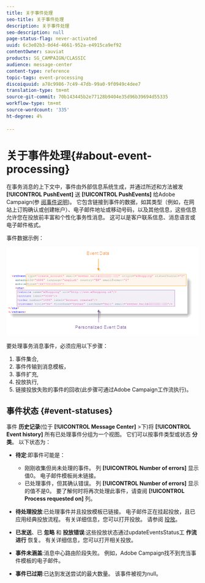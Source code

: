 ```yaml
---
title: 关于事件处理
seo-title: 关于事件处理
description: 关于事件处理
seo-description: null
page-status-flag: never-activated
uuid: 6c3e02b3-0d4d-4661-952a-e4915ca9ef92
contentOwner: sauviat
products: SG_CAMPAIGN/CLASSIC
audience: message-center
content-type: reference
topic-tags: event-processing
discoiquuid: a78c9986-7c49-47db-99a0-9f0949c4dee7
translation-type: tm+mt
source-git-commit: 70b143445b2e77128b9404e35d96b39694d55335
workflow-type: tm+mt
source-wordcount: '335'
ht-degree: 4%

---
```



# 关于事件处理{#about-event-processing}

在事务消息的上下文中，事件由外部信息系统生成，并通过所述和方法被发 **[!UICONTROL PushEvent]** 送 **[!UICONTROL PushEvents]** 给Adobe Campaign(参 [阅事件说明](../../message-center/using/event-description.md))。 它包含链接到事件的数据，如其类型（例如，在网站上订购确认或创建帐户）、电子邮件地址或移动号码，以及其他信息，这些信息允许您在投放前丰富和个性化事务性消息。 这可以是客户联系信息、消息语言或电子邮件格式。

事件数据示例：

![](assets/messagecenter_events_request_001.png)

要处理事务消息事件，必须应用以下步骤：

1. 事件集合,
1. 事件传输到消息模板，
1. 事件扩充,
1. 投放执行,
1. 链接投放失败的事件的回收(此步骤可通过Adobe Campaign工作流执行)。

## 事件状态 {#event-statuses}

事件 **历史记录**(位于 **[!UICONTROL Message Center]** >下)将 **[!UICONTROL Event history]** 所有已处理事件分组为一个视图。 它们可以按事件类型或状态 **分类**。 以下状态为：

* **待定**:即事件可能是：

   * 刚刚收集但尚未处理的事件。 列 **[!UICONTROL Number of errors]** 显示值0。 电子邮件模板尚未链接。
   * 已处理事件，但其确认错误。 列 **[!UICONTROL Number of errors]** 显示的值不是0。 要了解何时将再次处理此事件，请查阅 **[!UICONTROL Process requested on]** 列。

* **待处理投放**:已处理事件并且投放模板已链接。 电子邮件正在挂起投放，且已应用经典投放流程。 有关详细信息，您可以打开投放。 请参阅 [投放](../../delivery/using/about-message-tracking.md)。
* **已发送**、已 **忽略** 和 **投放错误**:这些投放状态通过updateEventsStatus工 **作流进行** 恢复。 有关详细信息，您可以打开相关投放。
* **事件未涵盖**:消息中心路由阶段失败。 例如，Adobe Campaign找不到充当事件模板的电子邮件。
* **事件已过期**:已达到发送尝试的最大数量。 该事件被视为null。
